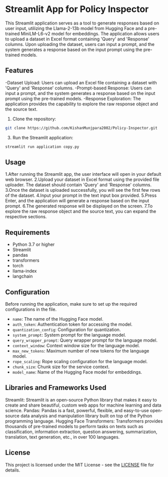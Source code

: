 # Streamlit App for Policy Inspector
This Streamlit application serves as a tool to generate responses based on user input, utilizing the Llama-2-13b model from Hugging Face and a pre-trained MiniLM-L6-v2 model for embeddings. The application allows users to upload a dataset in Excel format containing 'Query' and 'Response' columns. Upon uploading the dataset, users can input a prompt, and the system generates a response based on the input prompt using the pre-trained models.

## Features
-Dataset Upload: Users can upload an Excel file containing a dataset with 'Query' and 'Response' columns.
-Prompt-based Response: Users can input a prompt, and the system generates a response based on the input prompt using the pre-trained models.
-Response Exploration: The application provides the capability to explore the raw response object and the source text.

1. Clone the repository:

```bash
git clone https://github.com/KishanMunjpara2002/Policy-Inspector.git
```

3. Run the Streamlit application:

```bash
streamlit run application copy.py
```

## Usage

1.After running the Streamlit app, the user interface will open in your default web browser.
2.Upload your dataset in Excel format using the provided file uploader. The dataset should contain 'Query' and 'Response' columns.
3.Once the dataset is uploaded successfully, you will see the first few rows of the dataset.
4.Input your prompt in the text input box provided.
5.Press Enter, and the application will generate a response based on the input prompt.
6.The generated response will be displayed on the screen.
7.To explore the raw response object and the source text, you can expand the respective sections.

## Requirements

- Python 3.7 or higher
- Streamlit
- pandas
- transformers
- torch
- llama-index
- langchain

## Configuration

Before running the application, make sure to set up the required configurations in the  file. 

- `name`: The name of the Hugging Face model.
- `auth_token`: Authentication token for accessing the model.
- `quantization_config`: Configuration for quantization.
- `system_prompt`: System prompt for the language model.
- `query_wrapper_prompt`: Query wrapper prompt for the language model.
- `context_window`: Context window size for the language model.
- `max_new_tokens`: Maximum number of new tokens for the language model.
- `rope_scaling`: Rope scaling configuration for the language model.
- `chunk_size`: Chunk size for the service context.
- `model_name`: Name of the Hugging Face model for embeddings.

## Libraries and Frameworks Used
Streamlit: Streamlit is an open-source Python library that makes it easy to create and share beautiful, custom web apps for machine learning and data science.
Pandas: Pandas is a fast, powerful, flexible, and easy-to-use open-source data analysis and manipulation library built on top of the Python programming language.
Hugging Face Transformers: Transformers provides thousands of pre-trained models to perform tasks on texts such as classification, information extraction, question answering, summarization, translation, text generation, etc., in over 100 languages.

## License

This project is licensed under the MIT License - see the [LICENSE](LICENSE) file for details.


